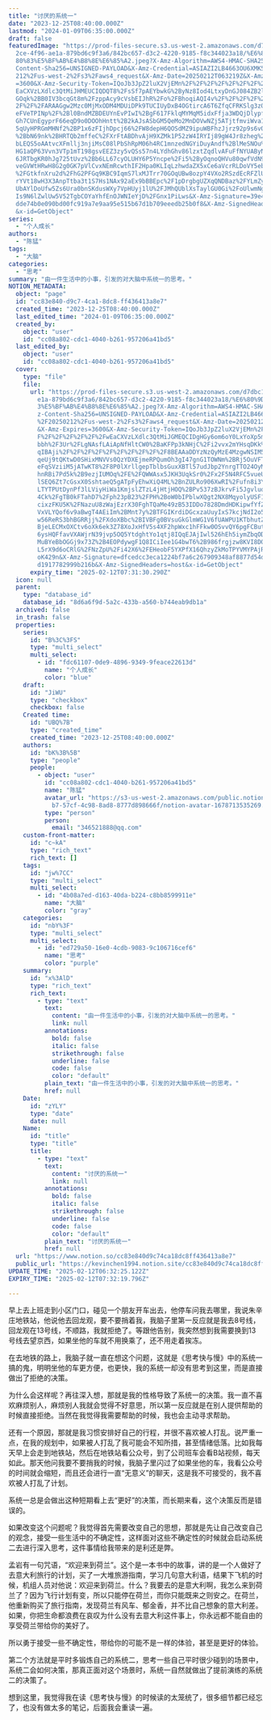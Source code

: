 ```yaml
---
title: "讨厌的系统一"
date: "2023-12-25T08:40:00.000Z"
lastmod: "2024-01-09T06:35:00.000Z"
draft: false
featuredImage: "https://prod-files-secure.s3.us-west-2.amazonaws.com/d7dbc101-8\
  2ce-4f96-ae1a-879bd6c9f3a6/842bc657-d3c2-4220-9185-f8c344023a18/%E6%80%9D%E8%\
  80%83%E5%BF%AB%E4%B8%8E%E6%85%A2.jpeg?X-Amz-Algorithm=AWS4-HMAC-SHA256&X-Amz-\
  Content-Sha256=UNSIGNED-PAYLOAD&X-Amz-Credential=ASIAZI2LB4663OU6XMK5%2F20250\
  212%2Fus-west-2%2Fs3%2Faws4_request&X-Amz-Date=20250212T063219Z&X-Amz-Expires\
  =3600&X-Amz-Security-Token=IQoJb3JpZ2luX2VjEMn%2F%2F%2F%2F%2F%2F%2F%2F%2F%2Fw\
  EaCXVzLXdlc3QtMiJHMEUCIQDQT8%2FsSf7pAEYbwkG%2ByNz8Iod4LtxyDnGJ084ZB2lPKQIgPYX\
  GOqk%2BB0IV3bcqGt8m%2FzppAcy9cVsbEIJhR%2Fo%2FBhoqiAQI4v%2F%2F%2F%2F%2F%2F%2F%\
  2F%2F%2FARAAGgw2Mzc0MjMxODM4MDUiDPk9TUCIUyDxB4OGtircA6T6ZfqCFRKSlg3zOAy%2B9hI\
  eFVeTPINp%2F%2Bl0BndMZBDEUYnEvPIwI%2BgF617FklqMYMqM5idxFfja3WDQjDlypf9Uj%2B1Q\
  Gh7CUnEgyprF66eqD9o0DOOhHntt%2B2kAJsASbGM5QeMo2MnDOVwNZj5ATjtfmviWva1QSLCpixU\
  5qUyHPRGmMHNf2%2BP1x6zFIjhDpcj66%2FW8depH6QOSdMZ9ipuWBFhzJjrz92p9s6vQFjP3tOKw\
  %2BbN69nk%2BHRTQb2mffeC%2FXrFtABDhvAjH9XZMk1P52zW4IRYIj89gW4Jr8zheg%2F3gmC7dk\
  bLEQS5oAAtvcXFmllj3njiMsC08lPbShRpM06h4RC1mnzedNGYiDuyAndf%2BlMeSNOu%2F9GmKTR\
  HG1aQP63Vvn3VTp1mT198gsvEEZ3zy5vQSs57n4LYdhGhv86lzxtZqdlvAFuFfNYUAByNdANgjTMj\
  6JRTbgKR0hJg725tUvz%2Bb6LL67cyOLUHY6P5Yncpe%2Fi5%2ByOqnoQHVu80qwfVdN92sTLcEI2\
  veGVWtHRwH8G2g0GK7pVlCvxNEmRcwthIF2Hpa0KLIqLzhwdaZX5xCe6aVcrRLDoVY5ebW%2BjYTp\
  %2FGtkfnXru2d%2FhG2PFGq9KBC9IqmS7lxMJTrr70GOqUBw8ozpY4VXo2RSzdEcRFZlU8LCzjW3A\
  rYVt18wH3X3AnpTtba3t1S7Hs1NAx92aEx9bBBEpc%2F1pDrgbgUZXqQNDBaz%2FYLmZyNYegcsYU\
  UbAYlDoUfw5Zs6Ura0bnSKdusWXy7VpHUyj1lU%2FJMhQUblXsTaylGU0Gi%2FoUlwmNga%2BFvY3\
  Is9N6lZwlUw5V52TgbCOYaYhfEnOJWNIeYjD%2FGnx1PiLws&X-Amz-Signature=39e484182b12\
  dde74b0e090bd00fc919a7e9aa95e515b67d1b709eeedb25b0f8&X-Amz-SignedHeaders=host\
  &x-id=GetObject"
series:
  - "个人成长"
authors:
  - "陈猛"
tags:
  - "大脑"
categories:
  - "思考"
summary: "由一件生活中的小事，引发的对大脑中系统一的思考。"
NOTION_METADATA:
  object: "page"
  id: "cc83e840-d9c7-4ca1-8dc8-ff436413a8e7"
  created_time: "2023-12-25T08:40:00.000Z"
  last_edited_time: "2024-01-09T06:35:00.000Z"
  created_by:
    object: "user"
    id: "cc08a802-cdc1-4040-b261-957206a41bd5"
  last_edited_by:
    object: "user"
    id: "cc08a802-cdc1-4040-b261-957206a41bd5"
  cover:
    type: "file"
    file:
      url: "https://prod-files-secure.s3.us-west-2.amazonaws.com/d7dbc101-82ce-4f96-a\
        e1a-879bd6c9f3a6/842bc657-d3c2-4220-9185-f8c344023a18/%E6%80%9D%E8%80%8\
        3%E5%BF%AB%E4%B8%8E%E6%85%A2.jpeg?X-Amz-Algorithm=AWS4-HMAC-SHA256&X-Am\
        z-Content-Sha256=UNSIGNED-PAYLOAD&X-Amz-Credential=ASIAZI2LB4663W7LFX4J\
        %2F20250212%2Fus-west-2%2Fs3%2Faws4_request&X-Amz-Date=20250212T063130Z\
        &X-Amz-Expires=3600&X-Amz-Security-Token=IQoJb3JpZ2luX2VjEMn%2F%2F%2F%2\
        F%2F%2F%2F%2F%2F%2FwEaCXVzLXdlc3QtMiJGMEQCIDgHGy6om6oY0LxYoXp5mACDUoyEF\
        bbh%2F3Ur%2FLgNAsfLAiApNfHltCW0%2BaKFPp3kNHjC%2Fi2vvx2mYHsqDKk%2F1Dn7ji\
        qIBAji%2F%2F%2F%2F%2F%2F%2F%2F%2F%2F8BEAAaDDYzNzQyMzE4MzgwNSIM5pXfAiXq2\
        qeUj9tQKtwD0SHixMNVVs0QzYDXEjmeRPQumOh3gI47gnG1TOWNm%2BRj5OuVFTZNBFT3C3\
        eFqSVziiM5jATwKT8%2F8P0lXrllgepTblbsGuxXBTl57udJbp2YnrgTTO24OyM%2F5UwTD\
        hnRBi7Pd5k%2B9ezjIUMOq%2FE%2FQWWAsx5JKH3UqkSr0%2Fx2F5N4RFC5vueUizstQE7S\
        lSEQ6Zt7cGsxX0SshtaeQ5gATpFyEhwXiQ4ML%2BnZULRo906XwRI%2Fufn8i3Yc6W2lOXk\
        LTYTPUtDynPf3lLViyHiWa1KmjslZTzL4jHtjHOQ%2BPv537zBJkrvFi5JgvluqxyAOEoLa\
        4Ck%2FgTB0kFTahD7%2Fph23pB23%2FPH%2BoW0bIPblwXQgt2NX8MqyolyUSF1cbcuDKl9\
        cixzFKU5K%2FNazuU8zWajEzrX30FghTQaMe49zB53IDDo7828DmdHDKipwfYfZuTPehATs\
        VxVLYQof6v9aBwgT4AEiIm%2BMnt7y%2BTFGIKrdiDGcxzaUuyIxS7kcjNdI2o5rSTmqpmD\
        w56ReRS3bhBGRRjj%2FXdoXBbc%2BIVBFg0BVsuGkGlmWG1V6fUAWPU1KTbhutZvZ%2FYos\
        BjeLECMxOXCtv6oXk6ek3Z78XoJxHfV5s4XF2hpWxc1hFFkw0OSvvQY6pgFCBut4VJNr204\
        6ysHQFfavVXAWjrN39jvp5OQ5YtdghtYo1qtj8IQqEJAjIwl526hEh5iymZbqOD1l3ykuSx\
        MuBYeBbOGGj9x73Z%2B4EOPdywgF1Q8ICiIee1G4bwT6%2B986frgjzw8KVI8DQGlqaE7ok\
        L5rX9d6oCRlG%2FNzZpU%2Fi42X6%2FEHeobF5YXPfX16QhzyZkMoTPYVMYPAjRtJaT52al\
        oK429n&X-Amz-Signature=dfcedcc3eca1224bf7a6c267909348af8877d54dcb36a9e7\
        d1917782999b216b&X-Amz-SignedHeaders=host&x-id=GetObject"
      expiry_time: "2025-02-12T07:31:30.290Z"
  icon: null
  parent:
    type: "database_id"
    database_id: "8d6a6f9d-5a2c-433b-a560-b744eab9db1a"
  archived: false
  in_trash: false
  properties:
    series:
      id: "B%3C%3FS"
      type: "multi_select"
      multi_select:
        - id: "fdc61107-0de9-4896-9349-9feace22613d"
          name: "个人成长"
          color: "blue"
    draft:
      id: "JiWU"
      type: "checkbox"
      checkbox: false
    Created time:
      id: "UBQ%7B"
      type: "created_time"
      created_time: "2023-12-25T08:40:00.000Z"
    authors:
      id: "bK%3B%5B"
      type: "people"
      people:
        - object: "user"
          id: "cc08a802-cdc1-4040-b261-957206a41bd5"
          name: "陈猛"
          avatar_url: "https://s3-us-west-2.amazonaws.com/public.notion-static.com/775523\
            b7-57cf-4c98-8ad8-8777d898666f/notion-avatar-1678713535269.png"
          type: "person"
          person:
            email: "346521888@qq.com"
    custom-front-matter:
      id: "c~kA"
      type: "rich_text"
      rich_text: []
    tags:
      id: "jw%7CC"
      type: "multi_select"
      multi_select:
        - id: "4b08a7ed-d163-40da-b224-c8bb8599911e"
          name: "大脑"
          color: "gray"
    categories:
      id: "nbY%3F"
      type: "multi_select"
      multi_select:
        - id: "ed729a50-16e0-4cdb-9083-9c106716cef6"
          name: "思考"
          color: "purple"
    summary:
      id: "x%3AlD"
      type: "rich_text"
      rich_text:
        - type: "text"
          text:
            content: "由一件生活中的小事，引发的对大脑中系统一的思考。"
            link: null
          annotations:
            bold: false
            italic: false
            strikethrough: false
            underline: false
            code: false
            color: "default"
          plain_text: "由一件生活中的小事，引发的对大脑中系统一的思考。"
          href: null
    Date:
      id: "zYLY"
      type: "date"
      date: null
    Name:
      id: "title"
      type: "title"
      title:
        - type: "text"
          text:
            content: "讨厌的系统一"
            link: null
          annotations:
            bold: false
            italic: false
            strikethrough: false
            underline: false
            code: false
            color: "default"
          plain_text: "讨厌的系统一"
          href: null
  url: "https://www.notion.so/cc83e840d9c74ca18dc8ff436413a8e7"
  public_url: "https://kevinchen1994.notion.site/cc83e840d9c74ca18dc8ff436413a8e7"
UPDATE_TIME: "2025-02-12T06:32:25.122Z"
EXPIRY_TIME: "2025-02-12T07:32:19.796Z"

---
```

<link rel="stylesheet" href="https://cdn.jsdelivr.net/npm/katex@0.16.2/dist/katex.min.css" integrity="sha384-bYdxxUwYipFNohQlHt0bjN/LCpueqWz13HufFEV1SUatKs1cm4L6fFgCi1jT643X" crossorigin="anonymous">


早上去上班走到小区门口，碰见一个朋友开车出去，他停车问我去哪里，我说朱辛庄地铁站，他说他去回龙观，要不要捎着我，我脑子里第一反应就是我去8号线，回龙观在13号线，不顺路，我就拒绝了。等跟他告别，我突然想到我需要换到13号线去望京西，如果坐他的车就不用换乘了，还不用走着挨冻。


在去地铁的路上，我脑子就一直在想这个问题，这就是《思考快与慢》中的系统一搞的鬼，明明坐他的车更方便，也更快，我的系统一却没有思考到这里，而是直接做出了拒绝的决策。


为什么会这样呢？再往深入想，那就是我的性格导致了系统一的决策。我一直不喜欢麻烦别人，麻烦别人我就会觉得不好意思，所以第一反应就是在别人提供帮助的时候直接拒绝。当然在我觉得我需要帮助的时候，我也会主动寻求帮助。


还有一个原因，那就是我习惯安排好自己的行程，并很不喜欢被人打乱。说严重一点，在我的规划中，如果被人打乱了我可能会不知所措，甚至情绪低落。比如我每天早上会走到地铁站，然后在地铁站看公众号，到了公司班车会看B站视频，每天如此。那天他问我要不要捎我的时候，我脑子里闪过了如果坐他的车，我看公众号的时间就会缩短，而且还会进行一直“无意义”的聊天，这是我不可接受的，我不喜欢被人打乱了计划。


系统一总是会做出这种短期看上去“更好”的决策，而长期来看，这个决策反而是错误的。


如果改变这个问题呢？我觉得首先需要改变自己的思想，那就是先让自己改变自己的观念，接受一些生活中的不确定性，这样面对这些不确定性的时候就会启动系统二去进行深入思考，这件事情给我带来的是利还是弊。


孟岩有一句咒语，“欢迎来到荷兰”。这个是一本书中的故事，讲的是一个人做好了去意大利旅行的计划，买了一大堆旅游指南，学习几句意大利语，结果下飞机的时候，机组人员对他说：欢迎来到荷兰。什么？我要去的是意大利啊，我怎么来到荷兰了？因为飞行计划有变，所以只能停在荷兰，而你只能既来之则安之。在荷兰，他重新购买了旅行指南，发现荷兰有风车、郁金香，并不比自己想象的意大利差。如果，你把生命都浪费在哀叹为什么没有去意大利这件事上，你永远都不能自由的享受荷兰带给你的美好了。


所以勇于接受一些不确定性，带给你的可能不是一样的体验，甚至是更好的体验。


第二个方法就是平时多锻炼自己的系统二，思考一些自己平时很少碰到的场景中，系统二会如何决策，那真正面对这个场景时，系统一自然就做出了提前演练的系统二的决策了。


想到这里，我觉得我在读《思考快与慢》的时候读的太笼统了，很多细节都已经忘了，也没有做太多的笔记，后面我会重读一遍。

